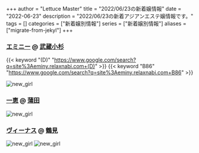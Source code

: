 +++
author = "Lettuce Master"
title = "2022/06/23の新着嬢情報"
date = "2022-06-23"
description = "2022/06/23の新着アジアンエステ嬢情報です。"
tags = []
categories = ["新着嬢別情報"]
series = ["新着嬢別情報"]
aliases = ["migrate-from-jekyl"]
+++
### [エミニー](http://eminy.relaxnabi.com/) @ [武蔵小杉](/post/musashikosugi)
{{< keyword "(D)" "https://www.google.com/search?q=site%3Aeminy.relaxnabi.com+(D)" >}} {{< keyword "B86" "https://www.google.com/search?q=site%3Aeminy.relaxnabi.com+B86" >}} 

![new_girl](https://i.imgur.com/T1Dzrwk.jpeg)
### [一恵](http://kazue.me-es.com/) @ [蒲田](/post/kamata)


![new_girl](https://i.imgur.com/GJJUHBg.jpeg)
### [ヴィーナス](http://www.vi-aroma.xyz/) @ [鶴見](/post/tsurumi)


![new_girl](https://i.imgur.com/v6BBKvE.jpeg)
![new_girl](https://i.imgur.com/OhnxHxQ.jpeg)
